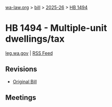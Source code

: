 [wa-law.org](/) > [bill](/bill/) > [2025-26](/bill/2025-26/) > [HB 1494](/bill/2025-26/hb/1494/)

# HB 1494 - Multiple-unit dwellings/tax
[leg.wa.gov](https://app.leg.wa.gov/billsummary?BillNumber=1494&Year=2025&Initiative=false) | [RSS Feed](./rss.xml)

## Revisions
* [Original Bill](1/)

## Meetings